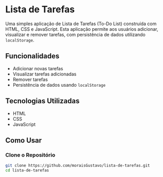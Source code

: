 # Lista de Tarefas

Uma simples aplicação de Lista de Tarefas (To-Do List) construída com HTML, CSS e JavaScript. Esta aplicação permite aos usuários adicionar, visualizar e remover tarefas, com persistência de dados utilizando `localStorage`.

## Funcionalidades

- Adicionar novas tarefas
- Visualizar tarefas adicionadas
- Remover tarefas
- Persistência de dados usando `localStorage`

## Tecnologias Utilizadas

- HTML
- CSS
- JavaScript

## Como Usar

### Clone o Repositório

```bash
git clone https://github.com/moraisGustavo/lista-de-tarefas.git
cd lista-de-tarefas
